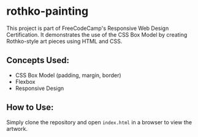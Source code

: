 # rothko-painting
This project is part of FreeCodeCamp's Responsive Web Design Certification. It demonstrates the use of the CSS Box Model by creating Rothko-style art pieces using HTML and CSS.

## Concepts Used:
- CSS Box Model (padding, margin, border)
- Flexbox
- Responsive Design

## How to Use:
Simply clone the repository and open `index.html` in a browser to view the artwork.